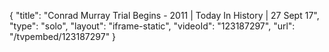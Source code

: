 {
    "title": "Conrad Murray Trial Begins - 2011 | Today In History | 27 Sept 17",
    "type": "solo",
    "layout": "iframe-static",
    "videoId": "123187297",
    "url": "\/tvpembed\/123187297"
}